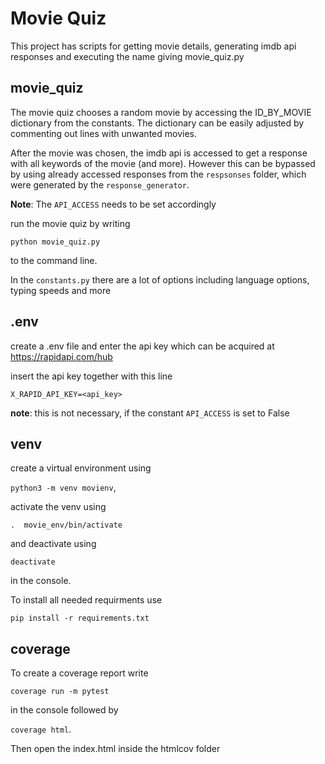 # Movie Quiz

This project has scripts for getting movie details, generating imdb api responses and executing the name giving movie_quiz.py


## movie_quiz

The movie quiz chooses a random movie by accessing the ID_BY_MOVIE dictionary from the constants. The dictionary can be easily adjusted by commenting out lines with unwanted movies. 

After the movie was chosen, the imdb api is accessed to get a response with all keywords of the movie (and more). However this can be bypassed by using already accessed responses from the `respsonses` folder, which were generated by the `response_generator`.

**Note**: The `API_ACCESS` needs to be set accordingly

run the movie quiz by writing 

`python movie_quiz.py`

to the command line.

In the `constants.py` there are a lot of options including language options, typing speeds and more

## .env

create a .env file and enter the api key which can be acquired at https://rapidapi.com/hub

insert the api key together with this line

`X_RAPID_API_KEY=<api_key>`

**note**: this is not necessary, if the constant `API_ACCESS` is set to False

## venv

create a virtual environment using

`python3 -m venv movienv`,

activate the venv using

`.  movie_env/bin/activate`

and deactivate using

`deactivate`

in the console.

To install all needed requirments use

`pip install -r requirements.txt`


## coverage

To create a coverage report write

`coverage run -m pytest`

in the console followed by

`coverage html`.

Then open the index.html inside the htmlcov folder
